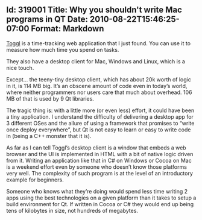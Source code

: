 Id: 319001
Title: Why you shouldn't write Mac programs in QT
Date: 2010-08-22T15:46:25-07:00
Format: Markdown
--------------
[Toggl](http://www.toggl.com) is a time-tracking web application that I
just found. You can use it to measure how much time you spend on tasks.

They also have a desktop client for Mac, Windows and Linux, which is a
nice touch.

Except… the teeny-tiny desktop client, which has about 20k worth of
logic in it, is 114 MB big. It’s an obscene amount of code even in
today’s world, where neither programmers nor users care that much about
overhead. 106 MB of that is used by 9 Qt libraries.

The tragic thing is: with a little more (or even less) effort, it could
have been a tiny application. I understand the difficulty of delivering
a desktop app for 3 different OSes and the allure of using a framework
that promises to “write once deploy everywhere”, but Qt is not easy to
learn or easy to write code in (being a C++ monster that it is).

As far as I can tell Toggl’s desktop client is a window that embeds a
web browser and the UI is implemented in HTML with a bit of native logic
driven from it. Writing an application like that in C\# on Windows or
Cocoa on Mac is a weekend effort even by someone who doesn’t know those
platforms very well. The complexity of such program is at the level of
an introductory example for beginners.

Someone who knows what they’re doing would spend less time writing 2
apps using the best technologies on a given platform than it takes to
setup a build environment for Qt. If written in Cocoa or C\# they would
end up being tens of kilobytes in size, not hundreds of megabytes.
